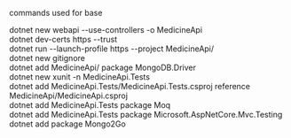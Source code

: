 commands used for base<br />

dotnet new webapi --use-controllers -o MedicineApi<br />
dotnet dev-certs https --trust<br />
dotnet run --launch-profile https --project MedicineApi/<br />
dotnet new gitignore<br />
dotnet add MedicineApi/ package MongoDB.Driver<br />
dotnet new xunit -n MedicineApi.Tests<br />
dotnet add MedicineApi.Tests/MedicineApi.Tests.csproj reference MedicineApi/MedicineApi.csproj<br />
dotnet add MedicineApi.Tests package Moq<br />
dotnet add MedicineApi.Tests package Microsoft.AspNetCore.Mvc.Testing<br />
dotnet add package Mongo2Go
